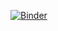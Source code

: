 [![Binder](https://mybinder.org/badge_logo.svg)](https://mybinder.org/v2/gh/jumbrage/worlds_graphql_example/HEAD?labpath=api_demo.ipynb)

